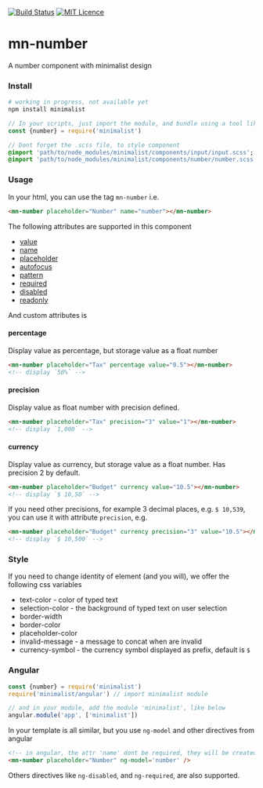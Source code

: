 [![Build Status](https://travis-ci.org/darlanmendonca/minimalist.svg?branch=master)](https://travis-ci.org/darlanmendonca/minimalist)
[![MIT Licence](https://badges.frapsoft.com/os/mit/mit.svg?v=103)](https://opensource.org/licenses/mit-license.php)

# mn-number

A number component with minimalist design

### Install

```sh
# working in progress, not available yet
npm install minimalist
```

```js
// In your scripts, just import the module, and bundle using a tool like webpack, or browserify
const {number} = require('minimalist')
```


```sass
// Dont forget the .scss file, to style component
@import 'path/to/node_modules/minimalist/components/input/input.scss';
@import 'path/to/node_modules/minimalist/components/number/number.scss';
```


### Usage

In your html, you can use the tag `mn-number` i.e.

```html
<mn-number placeholder="Number" name="number"></mn-number>
```

The following attributes are supported in this component

- [value](http://www.w3schools.com/tags/att_input_value.asp)
- [name](http://www.w3schools.com/tags/att_input_name.asp)
- [placeholder](http://www.w3schools.com/tags/att_input_placeholder.asp)
- [autofocus](http://www.w3schools.com/tags/att_input_autofocus.asp)
- [pattern](http://www.w3schools.com/tags/att_input_pattern.asp)
- [required](http://www.w3schools.com/tags/att_input_required.asp)
- [disabled](http://www.w3schools.com/tags/att_input_disabled.asp)
- [readonly](http://www.w3schools.com/tags/att_input_readonly.asp)

And custom attributes is

#### percentage

Display value as percentage, but storage value as a float number

```html
<mn-number placeholder="Tax" percentage value="0.5"></mn-number>
<!-- display `50%` -->
```

#### precision

Display value as float number with precision defined.

```html
<mn-number placeholder="Tax" precision="3" value="1"></mn-number>
<!-- display `1,000` -->
```

#### currency

Display value as currency, but storage value as a float number. Has precision 2 by default.

```html
<mn-number placeholder="Budget" currency value="10.5"></mn-number>
<!-- display `$ 10,50` -->
```

If you need other precisions, for example 3 decimal places, e.g. `$ 10,539`, you can use it with attribute `precision`, e.g.

```html
<mn-number placeholder="Budget" currency precision="3" value="10.5"></mn-number>
<!-- display `$ 10,500` -->
```

### Style

If you need to change identity of element (and you will), we offer the following css variables

- text-color - color of typed text
- selection-color - the background of typed text on user selection
- border-width
- border-color
- placeholder-color
- invalid-message - a message to concat when are invalid
- currency-symbol - the currency symbol displayed as prefix, default is `$` 

### Angular

```js
const {number} = require('minimalist')
require('minimalist/angular') // import minimalist module

// and in your module, add the module 'minimalist', like below
angular.module('app', ['minimalist'])
```

In your template is all similar, but you use `ng-model` and other directives from angular

```html
<!-- in angular, the attr 'name' dont be required, they will be created automatically, using the last part of ngModel name, e.g. ng-model="data.number" will generate a attribute name="number" -->
<mn-number placeholder="Number" ng-model='number' />
```

Others directives like `ng-disabled`, and `ng-required`, are also supported.


